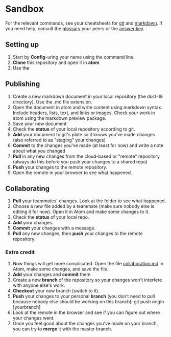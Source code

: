 # Sandbox

For the relevant commands, see your cheatsheets for [git](https://education.github.com/git-cheat-sheet-education.pdf) and [markdown](https://guides.github.com/pdfs/markdown-cheatsheet-online.pdf). If you need help, consult the [glossary](/glossary.md) your peers or the [answer key](/answers.md).

## Setting up

1. Start by **Config**-uring your name using the command line.
2. **Clone** this repository and open it in **atom**
3. Use the


## Publishing

1. Create a new markdown document in your local repository (the dssf-19 directory). Use the .md file extension.
4. Open the document in atom and write content using markdown syntax. Include headers, lists, text, and links or images. Check your work in atom using the markdown preview package.
2. Save your new document
2. Check the **status** of your local repository according to git.
3. **Add** your document to git's plate so it knows you've made changes (also referred to as "staging" your changes)
4. **Commit** to the changes you've made (at least for now) and write a note about what you changed
5. **Pull** in any new changes from the cloud-based or "remote" repository (always do this before you push your changes to a shared repo)
5. **Push** your changes to the remote repository.
6. Open the remote in your browser to see what happened.

## Collaborating

1. **Pull** your teammates' changes. Look at the folder to see what happened.
2. Choose a new file added by a teammate (make sure nobody else is editing it  for now). Open it in Atom and make some changes to it.
3. Check the **status** of your local repo.
3. **Add** your changes.
4. **Commit** your changes with a message.
4. **Pull** any new changes, then **push** your changes to the remote repository.

### Extra credit

1. Now things will get more complicated. Open the file [collaboration.md](/collaboration.md) in Atom, make some changes, and save the file.
3. **Add** your changes and **commit** them
2. Create a new **branch** of the repository so your changes won't interfere with anyone else's work.
3. **Checkout** your new branch (switch to it).
4. **Push** your changes to your personal **branch** (you don't need to pull because nobody else should be working on this branch): git push origin [yourbranch]
5. Look at the remote in the browser and see if you can figure out where your changes went.  
6. Once you feel good about the changes you've made on your branch, you can try to **merge** it with the master branch.
